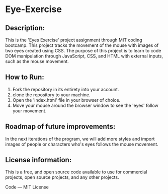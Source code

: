 # Eye-Exercise
## Description:
This is the 'Eyes Exercise' project assignment through MIT coding bootcamp.
This project tracks the movement of the mouse with images of two eyes created using CSS. The purpose of this project is to learn to code DOM manipulation through JavaScript, CSS, and HTML with external inputs, such as the mouse movement.
## How to Run:
1. Fork the repository in its entirety into your account.
2. clone the repository to your machine.
3. Open the 'index.html' file in your browser of choice.
4. Move your mouse around the browser window to see the 'eyes' follow your movement.
## Roadmap of future improvements:
In the next iterations of the program, we will add more styles and import images of people or characters who's eyes follows the mouse movement.
## License information:
This is a free, and open source code available to use for commercial projects, open source projects, and any other projects.

Code — MIT License
